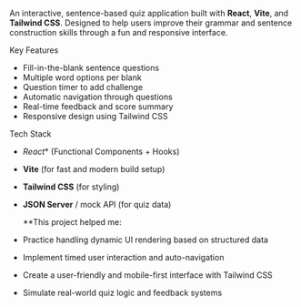 An interactive, sentence-based quiz application built with **React**, **Vite**, and **Tailwind CSS**. Designed to help users improve their grammar and sentence construction skills through a fun and responsive interface.

Key Features

-  Fill-in-the-blank sentence questions
-  Multiple word options per blank
-  Question timer to add challenge
-  Automatic navigation through questions
-  Real-time feedback and score summary
-  Responsive design using Tailwind CSS


Tech Stack
- *React** (Functional Components + Hooks)
- **Vite** (for fast and modern build setup)
- **Tailwind CSS** (for styling)
- **JSON Server** / mock API (for quiz data)

  **This project helped me:

- Practice handling dynamic UI rendering based on structured data
- Implement timed user interaction and auto-navigation
- Create a user-friendly and mobile-first interface with Tailwind CSS
- Simulate real-world quiz logic and feedback systems
